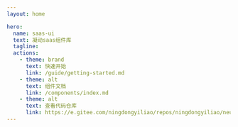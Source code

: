```yaml
---
layout: home

hero:
  name: saas-ui
  text: 凝动saas组件库
  tagline:
  actions:
    - theme: brand
      text: 快速开始
      link: /guide/getting-started.md
    - theme: alt
      text: 组件文档
      link: /components/index.md
    - theme: alt
      text: 查看代码仓库
      link: https://e.gitee.com/ningdongyiliao/repos/ningdongyiliao/neuton-toolkit/tree/master/packages/saas/ui
---
```

